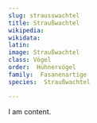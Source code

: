 ```yaml
---
slug: strausswachtel
title: Straußwachtel
wikipedia: 
wikidata: 
latin:
image: Straußwachtel
class: Vögel
order:  Hühnervögel
family:  Fasanenartige
species:  Straußwachtel

---
```


I am content.
